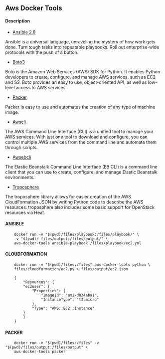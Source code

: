 
## Aws Docker Tools

#### Description

- [Ansible 2.8](https://www.ansible.com/)

Ansible is a universal language, unraveling the mystery of how work gets done. Turn tough tasks into repeatable playbooks. Roll out enterprise-wide protocols with the push of a button.

- [Boto3](https://boto3.amazonaws.com/v1/documentation/api/latest/index.html)

Boto is the Amazon Web Services (AWS) SDK for Python. It enables Python developers to create, configure, and manage AWS services, such as EC2 and S3. Boto provides an easy to use, object-oriented API, as well as low-level access to AWS services.

- [Packer](https://www.packer.io/)

Packer is easy to use and automates the creation of any type of machine image. 

- [Awscli](https://aws.amazon.com/cli/?nc1=h_ls)

The AWS Command Line Interface (CLI) is a unified tool to manage your AWS services. With just one tool to download and configure, you can control multiple AWS services from the command line and automate them through scripts.

- [Awsebcli](https://docs.aws.amazon.com/elasticbeanstalk/latest/dg/eb-cli3-install.html)

The Elastic Beanstalk Command Line Interface (EB CLI) is a command line client that you can use to create, configure, and manage Elastic Beanstalk environments.

- [Troposphere](https://github.com/cloudtools/troposphere)

The troposphere library allows for easier creation of the AWS CloudFormation JSON by writing Python code to describe the AWS resources. troposphere also includes some basic support for OpenStack resources via Heat.

#### ANSIBLE

```
	docker run -v "$(pwd)/files/playbook:/files/playbook/" \ 
	-v "$(pwd)/	files/output:/files/output/" \
	aws-docker-tools ansible-playbook /files/playbook/ec2.yml
```

#### CLOUDFORMATION

```
	docker run -v "$(pwd)/files:/files" aws-docker-tools python \ 
	files/cloudformation/ec2.py > files/output/ec2.json
```

```
	{
	    "Resources": {
		"ec2user": {
		    "Properties": {
		        "ImageId": "ami-d834aba1",
		        "InstanceType": "t3.micro"
		    },
		    "Type": "AWS::EC2::Instance"
		}
	    }
	}
```

#### PACKER
```
	docker run -v "$(pwd)/files:/files" -v "$(pwd)/files/output:/files/output" \
	aws-docker-tools packer
```
